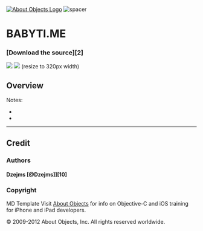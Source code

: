 [![About Objects Logo][31]][1] ![spacer][32]

# BABYTI.ME
### [Download the source][2]

<Simple Baby Activity Timer>

![][50] ![][51] (resize to 320px width)

## Overview

Notes:

*    <NOTE>
*    <NOTE>
---

## Credit

### Authors

#### Dzejms [@Dzejms]][10]

### Copyright

MD Template
Visit [About Objects][1] for info on Objective-C and iOS training for iPhone and iPad developers.

&copy; 2009-2012 About Objects, Inc. All rights reserved worldwide.

[1]: http://aboutobjects.com

[31]: https://github.com/AboutObjects/aboutobjects.github.com/raw/master/AOLogo-po-m.png
[32]: https://github.com/AboutObjects/aboutobjects.github.com/raw/master/documentupimagespacer-m.png

[50]: https://github.com/AboutObjects/aboutobjects.github.com/raw/master/shot-placeholder.png
[51]: https://github.com/AboutObjects/aboutobjects.github.com/raw/master/shot-placeholder.png